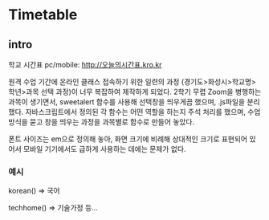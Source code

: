 # Timetable
## intro
학교 시간표
pc/mobile: http://오늘의시간표.kro.kr

원격 수업 기간에 온라인 클래스 접속하기 위한 일련의 과정 (경기도>화성시>학교명>학년>과목 선택 과정)이 너무 복잡하여 제작하게 되었다.
2학기 무렵 Zoom을 병행하는 과목이 생기면서, sweetalert 함수를 사용해 선택창을 띄우게끔 했으며, .js파일을 분리했다.
자바스크립트에서 정의된 각 함수는 어떤 역할을 하는지 주석 처리를 했으며, 수업방식을 묻고 창을 띄우는 과정을 과목별로 함수로 만들어 놓았다.

폰트 사이즈는 em으로 정의해 놓아, 화면 크기에 비례해 상대적인 크기로 표현되어 있어서 모바일 기기에서도 급하게 사용하는 데에는 문제가 없다. 

### 예시
korean() => 국어

techhome() => 기술가정
등...
